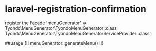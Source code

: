# laravel-registration-confirmation

register the Facade
'menuGenerator'       => Tyondo\MenuGenerator\TyondoMenuGenerator::class
Tyondo\MenuGenerator\TyondoMenuGeneratorServiceProvider::class,

##usage
{!! menuGenerator::generateMenu() !!}